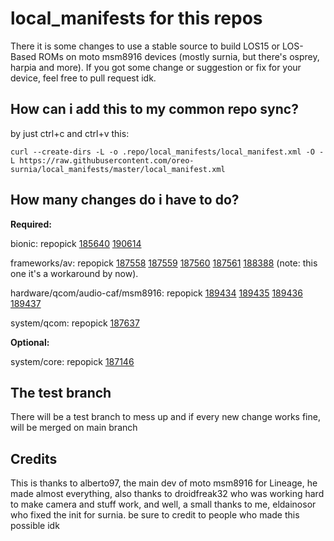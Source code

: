 # local_manifests for this repos
There it is some changes to use a stable source to build LOS15 or LOS-Based ROMs on moto msm8916 devices (mostly surnia, but there's osprey, harpia and more). If you got some change or suggestion or fix for your device, feel free to pull request idk.

## How can i add this to my common repo sync?
by just ctrl+c and ctrl+v this:
```
curl --create-dirs -L -o .repo/local_manifests/local_manifest.xml -O -L https://raw.githubusercontent.com/oreo-surnia/local_manifests/master/local_manifest.xml
```

## How many changes do i have to do?
**Required:**

bionic: repopick [185640](https://review.lineageos.org/#/c/185640/) [190614](https://review.lineageos.org/#/c/190614/) 

frameworks/av: repopick [187558](https://review.lineageos.org/#/c/187558/) [187559](https://review.lineageos.org/#/c/187559/) [187560](https://review.lineageos.org/#/c/187560/) [187561](https://review.lineageos.org/#/c/187561/) [188388](https://review.lineageos.org/#/c/188388/) (note: this one it's a workaround by now).

hardware/qcom/audio-caf/msm8916: repopick [189434](https://review.lineageos.org/#/c/189434/) [189435](https://review.lineageos.org/#/c/189435/) [189436](https://review.lineageos.org/#/c/189436/) [189437](https://review.lineageos.org/#/c/189437/)

system/qcom: repopick [187637](https://review.lineageos.org/#/c/187637)

**Optional:**

system/core: repopick [187146](https://review.lineageos.org/#/c/187146)


## The test branch
There will be a test branch to mess up and if every new change works fine, will be merged on main branch

## Credits
This is thanks to alberto97, the main dev of moto msm8916 for Lineage, he made almost everything, also thanks to droidfreak32 who was working hard to make camera and stuff work, and well, a small thanks to me, eldainosor who fixed the init for surnia. be sure to credit to people who made this possible idk
